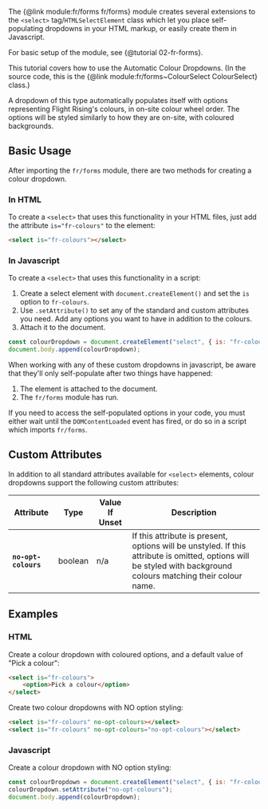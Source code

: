 
The {@link module:fr/forms fr/forms} module creates several extensions to the `<select>` tag/`HTMLSelectElement` class which let you place self-populating dropdowns in your HTML markup, or easily create them in Javascript.

For basic setup of the module, see {@tutorial 02-fr-forms}.

This tutorial covers how to use the Automatic Colour Dropdowns. (In the source code, this is the {@link module:fr/forms~ColourSelect ColourSelect} class.)

A dropdown of this type automatically populates itself with options representing Flight Rising's colours, in on-site colour wheel order. The options will be styled similarly to how they are on-site, with coloured backgrounds.

## Basic Usage

After importing the `fr/forms` module, there are two methods for creating a colour dropdown.

### In HTML

To create a `<select>` that uses this functionality in your HTML files, just add the attribute `is="fr-colours"` to the element:
```html
<select is="fr-colours"></select>
```

### In Javascript

To create a `<select>` that uses this functionality in a script:
1. Create a select element with `document.createElement()` and set the `is` option to `fr-colours`.
2. Use `.setAttribute()` to set any of the standard and custom attributes you need. Add any options you want to have in addition to the colours.
3. Attach it to the document.

```js
const colourDropdown = document.createElement("select", { is: "fr-colours" });
document.body.append(colourDropdown);
```
<div class="note">
<p>When working with any of these custom dropdowns in javascript, be aware that they'll only self-populate after two things have happened:</p>
<ol>
    <li>The element is attached to the document.</li>
    <li>The <code>fr/forms</code> module has run.</li>
</ol>
<p>If you need to access the self-populated options in your code, you must either wait until the <code>DOMContentLoaded</code> event has fired, or do so in a script which imports <code>fr/forms</code>.</p>
</div>

## Custom Attributes

In addition to all standard attributes available for `<select>` elements, colour dropdowns support the following custom attributes:

| Attribute            | Type    | Value If Unset | Description     |
|----------------------|---------|----------------|-----------------|
| **`no-opt-colours`** | boolean | n/a            | If this attribute is present, options will be unstyled. If this attribute is omitted, options will be styled with background colours matching their colour name. |

## Examples

### HTML

Create a colour dropdown with coloured options, and a default value of "Pick a colour":
```html
<select is="fr-colours">
	<option>Pick a colour</option>
</select>
```

Create two colour dropdowns with NO option styling:
```html
<select is="fr-colours" no-opt-colours></select>
<select is="fr-colours" no-opt-colours="no-opt-colours"></select>
```

### Javascript

Create a colour dropdown with NO option styling:
```js
const colourDropdown = document.createElement("select", { is: "fr-colours" });
colourDropdown.setAttribute("no-opt-colours");
document.body.append(colourDropdown);
```
